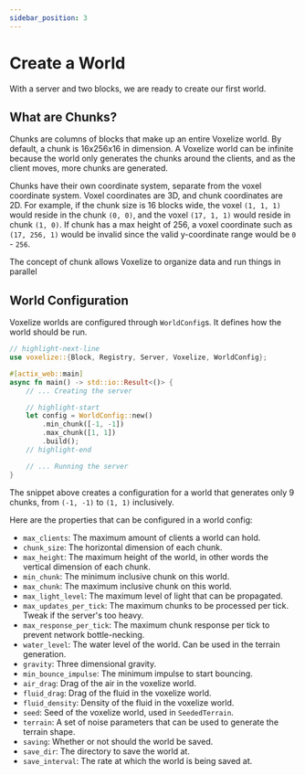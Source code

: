 ```yaml
---
sidebar_position: 3
---
```


# Create a World

With a server and two blocks, we are ready to create our first world. 

## What are Chunks?

Chunks are columns of blocks that make up an entire Voxelize world. By default, a chunk is 16x256x16 in dimension. A Voxelize world can be infinite because the world only generates the chunks around the clients, and as the client moves, more chunks are generated.

Chunks have their own coordinate system, separate from the voxel coordinate system. Voxel coordinates are 3D, and chunk coordinates are 2D. For example, if the chunk size is 16 blocks wide, the voxel `(1, 1, 1)` would reside in the chunk `(0, 0)`, and the voxel `(17, 1, 1)` would reside in chunk `(1, 0)`. If chunk has a max height of 256, a voxel coordinate such as `(17, 256, 1)` would be invalid since the valid y-coordinate range would be `0` - `256`.

The concept of chunk allows Voxelize to organize data and run things in parallel

## World Configuration

Voxelize worlds are configured through `WorldConfig`s. It defines how the world should be run.

```rust title="server/main.rs"
// highlight-next-line
use voxelize::{Block, Registry, Server, Voxelize, WorldConfig};

#[actix_web::main]
async fn main() -> std::io::Result<()> {
	// ... Creating the server

	// highlight-start
    let config = WorldConfig::new()
        .min_chunk([-1, -1])
        .max_chunk([1, 1])
        .build();
	// highlight-end

	// ... Running the server
}
```

The snippet above creates a configuration for a world that generates only 9 chunks, from `(-1, -1)` to `(1, 1)` inclusively.

Here are the properties that can be configured in a world config:
- `max_clients`: The maximum amount of clients a world can hold.
- `chunk_size`: The horizontal dimension of each chunk.
- `max_height`: The maximum height of the world, in other words the vertical dimension of each chunk.
- `min_chunk`: The minimum inclusive chunk on this world.
- `max_chunk`: The maximum inclusive chunk on this world.
- `max_light_level`: The maximum level of light that can be propagated.
- `max_updates_per_tick`: The maximum chunks to be processed per tick. Tweak if the server's too heavy.
- `max_response_per_tick`: The maximum chunk response per tick to prevent network bottle-necking.
- `water_level`: The water level of the world. Can be used in the terrain generation.
- `gravity`: Three dimensional gravity.
- `min_bounce_impulse`: The minimum impulse to start bouncing.
- `air_drag`: Drag of the air in the voxelize world.
- `fluid_drag`: Drag of the fluid in the voxelize world.
- `fluid_density`: Density of the fluid in the voxelize world.
- `seed`: Seed of the voxelize world, used in `SeededTerrain`.
- `terrain`: A set of noise parameters that can be used to generate the terrain shape.
- `saving`: Whether or not should the world be saved.
- `save_dir`: The directory to save the world at.
- `save_interval`: The rate at which the world is being saved at.
